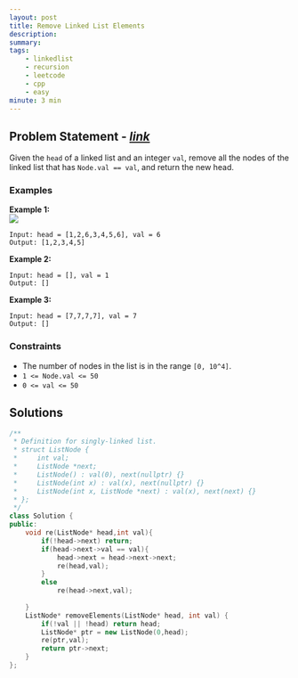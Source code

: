 ```yaml
---
layout: post
title: Remove Linked List Elements
description: 
summary: 
tags:
    - linkedlist
    - recursion
    - leetcode
    - cpp
    - easy
minute: 3 min
---
```


## Problem Statement - [*link*](https://leetcode.com/problems/remove-linked-list-elements/)
Given the `head` of a linked list and an integer `val`, remove all the nodes of the linked list that has `Node.val == val`, and return the new head.

### Examples

**Example 1:**  
<img src="https://assets.leetcode.com/uploads/2021/03/06/removelinked-list.jpg">
```
Input: head = [1,2,6,3,4,5,6], val = 6
Output: [1,2,3,4,5]
```

**Example 2:**  
```
Input: head = [], val = 1
Output: []
```

**Example 3:**  
```
Input: head = [7,7,7,7], val = 7
Output: []
```

### Constraints
+ The number of nodes in the list is in the range `[0, 10^4]`.
+ `1 <= Node.val <= 50`
+ `0 <= val <= 50`


## Solutions

```cpp
/**
 * Definition for singly-linked list.
 * struct ListNode {
 *     int val;
 *     ListNode *next;
 *     ListNode() : val(0), next(nullptr) {}
 *     ListNode(int x) : val(x), next(nullptr) {}
 *     ListNode(int x, ListNode *next) : val(x), next(next) {}
 * };
 */
class Solution {
public:
    void re(ListNode* head,int val){
        if(!head->next) return;
        if(head->next->val == val){
            head->next = head->next->next;
            re(head,val);
        }    
        else
            re(head->next,val);
        
    }
    ListNode* removeElements(ListNode* head, int val) {
        if(!val || !head) return head;
        ListNode* ptr = new ListNode(0,head);
        re(ptr,val);
        return ptr->next;
    }
};

```

